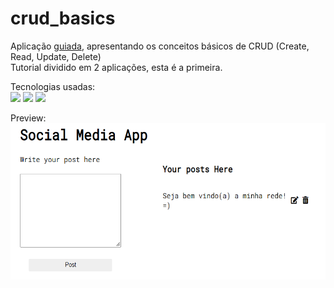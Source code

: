 # crud_basics

Aplicação [guiada](https://www.freecodecamp.org/news/learn-crud-operations-in-javascript-by-building-todo-app/), apresentando os conceitos básicos de CRUD (Create, Read, Update, Delete)
<br>
Tutorial dividido em 2 aplicações, esta é a primeira.
<br>

Tecnologias usadas:
<br>
<img src="https://cdn.jsdelivr.net/gh/devicons/devicon/icons/html5/html5-original.svg" width=25px/>
<img src="https://cdn.jsdelivr.net/gh/devicons/devicon/icons/css3/css3-original.svg" width=25px/>
<img src="https://cdn.jsdelivr.net/gh/devicons/devicon/icons/javascript/javascript-original.svg" width=25px />

Preview:
<br>
<img src="images/preview-app.PNG" height=" 250px"></img>
